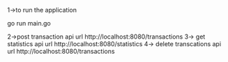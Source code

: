 1->to run the application

go run main.go

2->post transaction api url 
http://localhost:8080/transactions
3-> get statistics api url
http://localhost:8080/statistics
4-> delete transcations api url
http://localhost:8080/transactions



